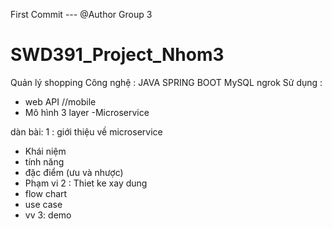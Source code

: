 First Commit  ---  @Author Group 3 
# SWD391_Project_Nhom3
Quản lý shopping 
Công nghệ : 
JAVA SPRING BOOT 
MySQL 
ngrok
Sử dụng :
- web API //mobile
- Mô hình 3 layer
-Microservice

dàn bài:
1 : giới thiệu về microservice 
- Khái niệm
- tính năng 
- đặc điểm (ưu và nhược)
- Phạm vi 
2 : Thiet ke xay dung 
- flow chart 
- use case
- vv
3: demo
